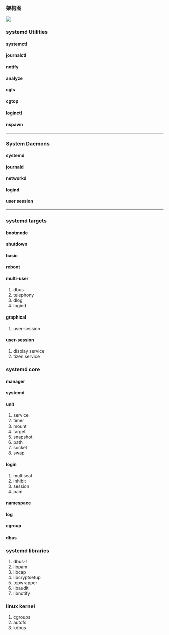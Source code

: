 ### 架构图
![](https://github.com/qiaohaijun/mycpt-notes/blob/master/linux/tools/systemd/systemd%E6%9E%B6%E6%9E%84%E5%9B%BE.png)

### systemd Utilities
#### systemctl
#### journalctl
#### notify
#### analyze
#### cgls
#### cgtop
#### loginctl
#### nspawn

----

### System Daemons

#### systemd
#### journald
#### networkd
#### logind
#### user session


----


### systemd targets

#### bootmode
#### shutdown
#### basic
#### reboot

#### multi-user
1. dbus
2. telephony
3. dlog
4. logind

#### graphical
1. user-session

#### user-session
1. display service
2. tizen service


### systemd core
#### manager
#### systemd

#### unit
1. service
2. timer
3. mount
4. target
5. snapshot
6. path
7. socket
8. swap

#### login
1. multiseat
2. inhibit
3. session
4. pam


#### namespace
#### log
#### cgroup
#### dbus

### systemd libraries

1. dbus-1
2. libpam
3. libcap
4. libcryptsetup
5. tcpwrapper
6. libaudit
7. libnotify


### linux kernel
1. cgroups
2. autofs
3. kdbus
